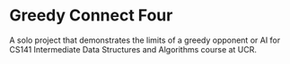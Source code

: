 # Greedy Connect Four
A solo project that demonstrates the limits of a greedy opponent or AI for CS141 Intermediate Data Structures and Algorithms course at UCR.
